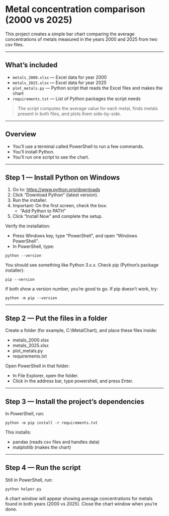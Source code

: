 # Metal concentration comparison (2000 vs 2025)

This project creates a simple bar chart comparing the average concentrations of metals measured in the years 2000 and 2025 from two csv files. 

---

## What’s included

- `metals_2000.xlsx` — Excel data for year 2000
- `metals_2025.xlsx` — Excel data for year 2025
- `plot_metals.py` — Python script that reads the Excel files and makes the chart
- `requirements.txt` — List of Python packages the script needs

> The script computes the average value for each metal, finds metals present in both files, and plots them side-by-side.

---

## Overview

- You’ll use a terminal called PowerShell to run a few commands.
- You’ll install Python.
- You’ll run one script to see the chart.

---

## Step 1 — Install Python on Windows

1. Go to: https://www.python.org/downloads
2. Click “Download Python” (latest version).
3. Run the installer.
4. Important: On the first screen, check the box:
   - “Add Python to PATH”
5. Click “Install Now” and complete the setup.

Verify the installation:
- Press Windows key, type “PowerShell”, and open “Windows PowerShell”.
- In PowerShell, type:

```
python --version
```

You should see something like Python 3.x.x.
Check pip (Python’s package installer):

```
pip --version
```

If both show a version number, you’re good to go.
If pip doesn’t work, try:

```
python -m pip --version
```

---

## Step 2 — Put the files in a folder

Create a folder (for example, C:\MetalChart), and place these files inside:
- metals_2000.xlsx
- metals_2025.xlsx
- plot_metals.py
- requirements.txt

Open PowerShell in that folder:

- In File Explorer, open the folder.
- Click in the address bar, type powershell, and press Enter.

---

## Step 3 — Install the project’s dependencies

In PowerShell, run:

```
python -m pip install -r requirements.txt
```

This installs:
- pandas (reads csv files and handles data)
- matplotlib (makes the chart)

---

## Step 4 — Run the script

Still in PowerShell, run:

```
python helper.py
```

A chart window will appear showing average concentrations for metals found in both years (2000 vs 2025). Close the chart window when you’re done.
